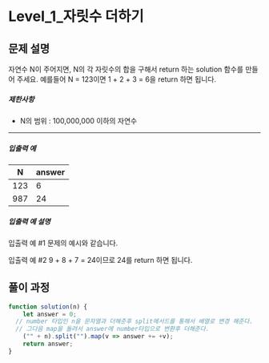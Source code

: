# Level_1_자릿수 더하기

## 문제 설명

자연수 N이 주어지면, N의 각 자릿수의 합을 구해서 return 하는 solution 함수를 만들어 주세요.
예를들어 N = 123이면 1 + 2 + 3 = 6을 return 하면 됩니다.

##### 제한사항

- N의 범위 : 100,000,000 이하의 자연수

------

##### 입출력 예

| N    | answer |
| ---- | ------ |
| 123  | 6      |
| 987  | 24     |

##### 입출력 예 설명

입출력 예 #1
문제의 예시와 같습니다.

입출력 예 #2
9 + 8 + 7 = 24이므로 24를 return 하면 됩니다.

## 풀이 과정

```javascript
function solution(n) {
    let answer = 0;
  // number 타입인 n을 문자열과 더해준후 split메서드를 통해서 배열로 변경 해준다.
  // 그다음 map을 돌려서 answer에 number타입으로 변환후 더해준다.
    ("" + n).split("").map(v => answer += +v);
    return answer;
}
```

